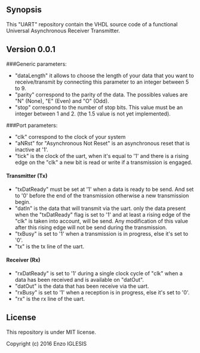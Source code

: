 ## Synopsis

This "UART" repository contain the VHDL source code of a functional Universal Asynchronous Receiver Transmitter.

## Version 0.0.1
###Generic parameters:
- "dataLength" it allows to choose the length of your data that you want to receive/transmit by connecting this parameter to an integer between 5 to 9.
- "parity" correspond to the parity of the data. The possibles values are "N" (None), "E" (Even) and "O" (Odd).
- "stop" correspond to the number of stop bits. This value must be an integer between 1 and 2. (the 1.5 value is not yet implemented).

###Port parameters:
- "clk" correspond to the clock of your system
- "aNRst" for "Asynchronous Not Reset" is an asynchronous reset that is inactive at '1'.
- "tick" is the clock of the uart, when it's equal to '1' and there is a rising edge on the "clk" a new bit is read or write if a transmission is  engaged.

#### Transmitter (Tx)
- "txDatReady" must be set at '1' when a data is ready to be send. And set to '0' before the end of the transmission otherwise a new transmission begin.
- "datIn" is the data that will transmit via the uart. only the data present when the "txDatReady" flag is set to '1' and at least a rising edge of the "clk" is taken into account, will be send. Any modification of this value after this rising edge will not be send during the transmission.
- "txBusy" is set to '1' when a transmission is in progress, else it's set to '0'.
- "tx" is the tx line of the uart.

#### Receiver (Rx)
- "rxDatReady" is set to '1' during a single clock cycle of "clk" when a data has been received and is available on "datOut".
- "datOut" is the data that has been receive via the uart.
- "rxBusy" is set to '1' when a reception is in progress, else it's set to '0'.
- "rx" is the rx line of the uart.

## License

This repository is under MIT license.

Copyright (c) 2016 Enzo IGLESIS
